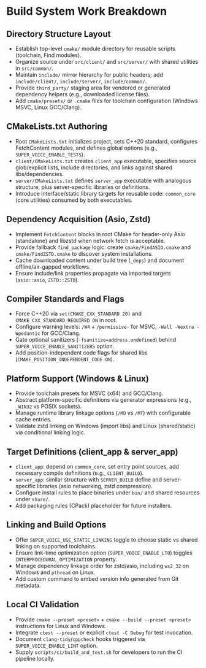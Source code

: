 # Build System Work Breakdown

## Directory Structure Layout
- Establish top-level `cmake/` module directory for reusable scripts (toolchain, Find modules).
- Organize source under `src/client/` and `src/server/` with shared utilities in `src/common/`.
- Maintain `include/` mirror hierarchy for public headers; add `include/client/`, `include/server/`, `include/common/`.
- Provide `third_party/` staging area for vendored or generated dependency helpers (e.g., downloaded license files).
- Add `cmake/presets/` or `.cmake` files for toolchain configuration (Windows MSVC, Linux GCC/Clang).

## CMakeLists.txt Authoring
- Root `CMakeLists.txt` initializes project, sets C++20 standard, configures FetchContent modules, and defines global options (e.g., `SUPER_VOICE_ENABLE_TESTS`).
- `client/CMakeLists.txt` creates `client_app` executable, specifies source glob/explicit lists, include directories, and links against shared libs/dependencies.
- `server/CMakeLists.txt` defines `server_app` executable with analogous structure, plus server-specific libraries or definitions.
- Introduce interface/static library targets for reusable code: `common_core` (core utilities) consumed by both executables.

## Dependency Acquisition (Asio, Zstd)
- Implement `FetchContent` blocks in root CMake for header-only Asio (standalone) and libzstd when network fetch is acceptable.
- Provide fallback `find_package` logic: create `cmake/FindASIO.cmake` and `cmake/FindZSTD.cmake` to discover system installations.
- Cache downloaded content under build tree (`_deps`) and document offline/air-gapped workflows.
- Ensure include/link properties propagate via imported targets (`asio::asio`, `ZSTD::ZSTD`).

## Compiler Standards and Flags
- Force C++20 via `set(CMAKE_CXX_STANDARD 20)` and `CMAKE_CXX_STANDARD_REQUIRED ON` in root.
- Configure warning levels: `/W4` + `/permissive-` for MSVC, `-Wall -Wextra -Wpedantic` for GCC/Clang.
- Gate optional sanitizers (`-fsanitize=address,undefined`) behind `SUPER_VOICE_ENABLE_SANITIZERS` option.
- Add position-independent code flags for shared libs (`CMAKE_POSITION_INDEPENDENT_CODE ON`).

## Platform Support (Windows & Linux)
- Provide toolchain presets for MSVC (x64) and GCC/Clang.
- Abstract platform-specific definitions via generator expressions (e.g., `_WIN32` vs POSIX sockets).
- Manage runtime library linkage options (`/MD` vs `/MT`) with configurable cache entries.
- Validate zstd linking on Windows (import libs) and Linux (shared/static) via conditional linking logic.

## Target Definitions (client_app & server_app)
- `client_app`: depend on `common_core`, set entry point sources, add necessary compile definitions (e.g., `CLIENT_BUILD`).
- `server_app`: similar structure with `SERVER_BUILD` define and server-specific libraries (asio networking, zstd compression).
- Configure install rules to place binaries under `bin/` and shared resources under `share/`.
- Add packaging rules (CPack) placeholder for future installers.

## Linking and Build Options
- Offer `SUPER_VOICE_USE_STATIC_LINKING` toggle to choose static vs shared linking on supported toolchains.
- Ensure link-time optimization option (`SUPER_VOICE_ENABLE_LTO`) toggles `INTERPROCEDURAL_OPTIMIZATION` property.
- Manage dependency linkage order for zstd/asio, including `ws2_32` on Windows and `pthread` on Linux.
- Add custom command to embed version info generated from Git metadata.

## Local CI Validation
- Provide `cmake --preset <preset>` + `cmake --build --preset <preset>` instructions for Linux and Windows.
- Integrate `ctest --preset` or explicit `ctest -C Debug` for test invocation.
- Document `clang-tidy`/`cppcheck` hooks triggered via `SUPER_VOICE_ENABLE_LINT` option.
- Supply `scripts/ci/build_and_test.sh` for developers to run the CI pipeline locally.
